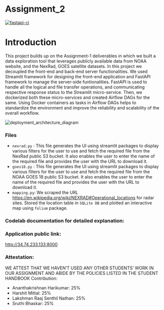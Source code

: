 # Assignment_2

[![fastapi-ci](https://github.com/BigDataIA-Spring2023-Team-09/Assignment_2/actions/workflows/fastapi.yml/badge.svg)](https://github.com/BigDataIA-Spring2023-Team-09/Assignment_2/actions/workflows/fastapi.yml)

# Introduction
This project builds up on the Assignment-1 deliverables in which we built a data exploration tool that leverages publicly available data from NOAA website, and the NexRad, GOES satellite datasets. In this project we decoupled the front-end and back-end server functionalities. We used Streamlit framework for designing the front-end application and FastAPI framework to manage the server-side funtionalities. FastAPI is used to handle all the logical and file transfer operations, and communicating respective response status to the Streamlit micro-service. Then, we dockerized both these micro-services and created Airflow DAGs for the same. Using Docker containers as tasks in Airflow DAGs helps to standardize the environment and improve the reliability and scalability of the overall workflow.

![deployment_architecture_diagram](https://user-images.githubusercontent.com/108916132/221307088-48891074-f798-4fff-9284-4e9af118477c.png)

### Files
* <code>nexrad.py</code> : This file generates the UI using streamlit packages to display various filters for the user to use and fetch the required file from the NexRad public S3 bucket. It also enables the user to enter the name of the required file and provides the user with the URL to download it.
* <code>goes18.py</code> : This file generates the UI using streamlit packages to display various filters for the user to use and fetch the required file from the NOAA GOES 18 public S3 bucket. It also enables the user to enter the name of the required file and provides the user with the URL to download it.
* <code>mapping.py</code>: We scraped the URL https://en.wikipedia.org/wiki/NEXRAD#Operational_locations for radar sites. Stored the location table in <code>SQLite DB</code> and plotted an interactive map using <code>folium</code> package.<br>

### Codelab documentation for detailed explanation:


### Application public link:
http://34.74.233.133:8000

### Attestation:
WE ATTEST THAT WE HAVEN’T USED ANY OTHER STUDENTS’ WORK IN OUR ASSIGNMENT AND ABIDE BY THE POLICIES LISTED IN THE STUDENT HANDBOOK
Contribution:
* Ananthakrishnan Harikumar: 25%
* Harshit Mittal: 25%
* Lakshman Raaj Senthil Nathan: 25%
* Sruthi Bhaskar: 25%
